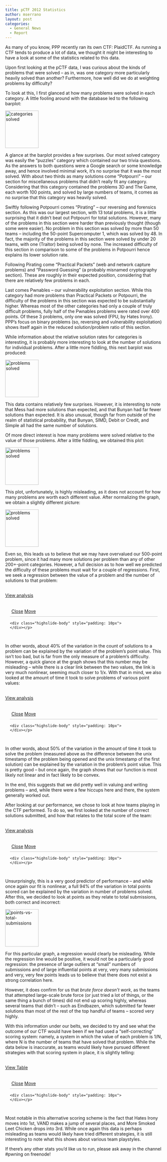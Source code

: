 ```yaml
---
title: pCTF 2012 Statistics
author: mserrano
layout: post
categories:
  - General News
  - Report
---
```

As many of you know, PPP recently ran its own CTF: PlaidCTF. As running a CTF tends to produce a lot of data, we thought it might be interesting to have a look at some of the statistics related to this data.

Upon first looking at the pCTF data, I was curious about the kinds of problems that were solved &#8211; as in, was one category more particularly heavily solved than another? Furthermore, how well did we do at weighting problems by difficulty?

<!--more-->

To look at this, I first glanced at how many problems were solved in each category. A little fooling around with the database led to the following barplot:

<a href="http://ppp.cylab.cmu.edu/wordpress/wp-content/uploads/2012/05/categories_solved_sized.png" class="highslide" onclick="return hs.expand(this)"><img src="http://ppp.cylab.cmu.edu/wordpress/wp-content/uploads/2012/05/categories_solved_sized.png" alt="categories solved" title="Click to enlarge" height="120" width="107" /></a>

A glance at the barplot provides a few surprises. Our most solved category was easily the &#8220;puzzles&#8221; category which contained our two trivia questions. As the answers to both questions were a Google search or some knowledge away, and hence involved minimal work, it&#8217;s no surprise that it was the most solved. With about two thirds as many solutions come &#8220;Potpourri&#8221; &#8211; our section for miscellaneous problems that didn&#8217;t really fit any category. Considering that this category contained the problems 3D and The Game, each worth 100 points, and solved by large numbers of teams, it comes as no surprise that this category was heavily solved.

Swiftly following Potpourri comes &#8220;Pirating&#8221; &#8211; our reversing and forensics section. As this was our largest section, with 13 total problems, it is a little surprising that it didn&#8217;t beat out Potpourri for total solutions. However, many of the problems in this section were harder than previously thought (though some were easier). No problem in this section was solved by more than 50 teams &#8211; including the 50-point Supercomputer 1, which was solved by 48. In fact, the majority of the problems in this section were solved by under 20 teams, with one (Traitor) being solved by none. The increased difficulty of this section in comparison to some of the problems in Potpourri hence explains its lower solution rate.

Following Pirating come &#8220;Practical Packets&#8221; (web and network capture problems) and &#8220;Password Guessing&#8221; (a probably misnamed cryptography section). These are roughly in their expected position, considering that there are relatively few problems in each.

Last comes Pwnables &#8211; our vulnerability exploitation section. While this category had more problems than Practical Packets or Potpourri, the difficulty of the problems in this section was expected to be substantially higher. Whereas most of the other categories had only a couple of truly difficult problems, fully half of the Pwnables problems were rated over 400 points. Of these 3 problems, only one was solved (FPU, by Hates Irony). PPP&#8217;s focus on binary problems (so, reversing and vulnerability exploitation) shows itself again in the reduced solution/problem ratio of this section.

While information about the relative solution rates for categories is interesting, it is probably more interesting to look at the number of solutions for individual problems. After a little more fiddling, this next barplot was produced:

<a href="http://ppp.cylab.cmu.edu/wordpress/wp-content/uploads/2012/05/problems_solved_sized.png" class="highslide" onclick="return hs.expand(this)"><img src="http://ppp.cylab.cmu.edu/wordpress/wp-content/uploads/2012/05/problems_solved_sized.png" alt="problems solved" title="Click to enlarge" height="120" width="107" /></a>

This data contains relatively few surprises. However, it is interesting to note that Mess had more solutions than expected, and that Bunyan had far fewer solutions than expected. It is also unusual, though far from outside of the realm of statistical probability, that Bunyan, SIMD, Debit or Credit, and Simple all had the same number of solutions.

Of more direct interest is how many problems were solved relative to the value of those problems. After a little fiddling, we obtained this plot:

<a href="http://ppp.cylab.cmu.edu/wordpress/wp-content/uploads/2012/05/values_solved_sized.png" class="highslide" onclick="return hs.expand(this)"><img src="http://ppp.cylab.cmu.edu/wordpress/wp-content/uploads/2012/05/values_solved_sized.png" alt="problems solved" title="Click to enlarge" height="120" width="107" /></a>

This plot, unfortunately, is highly misleading, as it does not account for how many problems are worth each different value. After normalizing the graph, we obtain a slightly different picture:

<a href="http://ppp.cylab.cmu.edu/wordpress/wp-content/uploads/2012/05/values_solved_norm_sized.png" class="highslide" onclick="return hs.expand(this)"><img src="http://ppp.cylab.cmu.edu/wordpress/wp-content/uploads/2012/05/values_solved_norm_sized.png" alt="problems solved" title="Click to enlarge" height="120" width="107" /></a>

Even so, this leads us to believe that we may have overvalued our 500-point problem, since it had many more solutions per problem than any of other 200+-point categories. However, a full decision as to how well we predicted the difficulty of these problems must wait for a couple of regressions. First, we seek a regression between the value of a problem and the number of solutions to that problem:

<div class="textwrapper">
  <a href="pctfstats2012/solved_vs_values.html" onclick="return hs.htmlExpand(this, { objectType: 'ajax', contentId: 'highslide-html-5' } )" class="highslide"><br /> View analysis<br /> </a></p> 
  
  <div class="highslide-html-content" id="highslide-html-5" style="padding: 15px; width: auto">
    <div style="height:20px; padding: 5px; border-bottom: 1px solid silver">
      <a href="#" onclick="return hs.close(this)" class="control">Close</a> <a href="#" onclick="return false" class="highslide-move control">Move</a>
    </div>
    
    <div class="highslide-body" style="padding: 10px">
    </div></p>
  </div></p>
</div>

In other words, about 40% of the variation in the count of solutions to a problem can be explained by the variation of the problem&#8217;s point value. This isn&#8217;t too bad, but is far from the only measure of a problem&#8217;s difficulty. However, a quick glance at the graph shows that this number may be misleading &#8211; while there is a clear link between the two values, the link is very much nonlinear, seeming much closer to 1/x. With that in mind, we also looked at the amount of time it took to solve problems of various point values:

<div class="textwrapper">
  <a href="pctfstats2012/values_vs_time.html" onclick="return hs.htmlExpand(this, { objectType: 'ajax', contentId: 'highslide-html-6' } )" class="highslide"><br /> View analysis<br /> </a></p> 
  
  <div class="highslide-html-content" id="highslide-html-6" style="padding: 15px; width: auto">
    <div style="height:20px; padding: 5px; border-bottom: 1px solid silver">
      <a href="#" onclick="return hs.close(this)" class="control">Close</a> <a href="#" onclick="return false" class="highslide-move control">Move</a>
    </div>
    
    <div class="highslide-body" style="padding: 10px">
    </div></p>
  </div></p>
</div>

In other words, about 50% of the variation in the amount of time it took to solve the problem (measured above as the difference between the unix timestamp of the problem being opened and the unix timestamp of the first solution) can be explained by the variation in the problem&#8217;s point value. This is pretty good &#8211; but once again, the graph shows that our function is most likely not linear and in fact likely to be convex.

In the end, this suggests that we did pretty well in valuing and writing problems &#8211; and, while there were a few hiccups here and there, the system generally worked out.

After looking at our performance, we chose to look at how teams playing in the CTF performed. To do so, we first looked at the number of correct solutions submitted, and how that relates to the total score of the team:

<div class="textwrapper">
  <a href="pctfstats2012/solved_vs_points.html" onclick="return hs.htmlExpand(this, { objectType: 'ajax', contentId: 'highslide-html-7' } )" class="highslide"><br /> View analysis<br /> </a></p> 
  
  <div class="highslide-html-content" id="highslide-html-7" style="padding: 15px; width: auto">
    <div style="height:20px; padding: 5px; border-bottom: 1px solid silver">
      <a href="#" onclick="return hs.close(this)" class="control">Close</a> <a href="#" onclick="return false" class="highslide-move control">Move</a>
    </div>
    
    <div class="highslide-body" style="padding: 10px">
    </div></p>
  </div></p>
</div>

Unsurprisingly, this is a very good predictor of performance &#8211; and while once again our fit is nonlinear, a full 94% of the variation in total points scored can be explained by the variation in number of problems solved. After this, we decided to look at points as they relate to total submissions, both correct and incorrect:

<a href="http://ppp.cylab.cmu.edu/wordpress/wp-content/uploads/2012/05/brute_force_doesnt_work.png" class="highslide" onclick="return hs.expand(this)"><img src="http://ppp.cylab.cmu.edu/wordpress/wp-content/uploads/2012/05/brute_force_doesnt_work.png" alt="points-vs-total-submissions" title="Click to enlarge" height="120" width="107" /></a>

For this particular graph, a regression would clearly be misleading. While the regression line would be positive, it would not be a particularly good regression: the presence of large outliers at &#8220;small&#8221; numbers of submissions and of large influential points at very, very many submissions and very, very few points leads us to believe that there does not exist a strong correlation here.

However, it does confirm for us that *brute force doesn&#8217;t work*, as the teams that attempted large-scale brute force (or just tried a lot of things, or the same thing a bunch of times) did not end up scoring highly, whereas several teams that didn&#8217;t &#8211; such as Eindbazen, which submitted far fewer solutions than most of the rest of the top handful of teams &#8211; scored very highly.

With this information under our belts, we decided to try and see what the outcome of our CTF would have been if we had used a &#8220;self-correcting&#8221; scoring system: namely, a system in which the value of each problem is 1/N, where N is the number of teams that have solved that problem. While the data below is inaccurate, as teams would likely have pursued different strategies with that scoring system in place, it is slightly telling:

<div class="textwrapper">
  <a href="pctfstats2012/replacement_table.htm" onclick="return hs.htmlExpand(this, { objectType: 'ajax', contentId: 'highslide-html-8' } )" class="highslide"><br /> View Table<br /> </a></p> 
  
  <div class="highslide-html-content" id="highslide-html-8" style="padding: 15px; width: auto">
    <div style="height:20px; padding: 5px; border-bottom: 1px solid silver">
      <a href="#" onclick="return hs.close(this)" class="control">Close</a> <a href="#" onclick="return false" class="highslide-move control">Move</a>
    </div>
    
    <div class="highslide-body" style="padding: 10px">
    </div></p>
  </div></p>
</div>

Most notable in this alternative scoring scheme is the fact that Hates Irony moves into 1st, VAND makes a jump of several places, and More Smoked Leet Chicken drops into 3rd. While once again this data is perhaps misleading as teams would likely have tried different strategies, it is still interesting to note what this shows about various team playstyles.

If there&#8217;s any other stats you&#8217;d like us to run, please ask away in the channel #pwning on freenode!